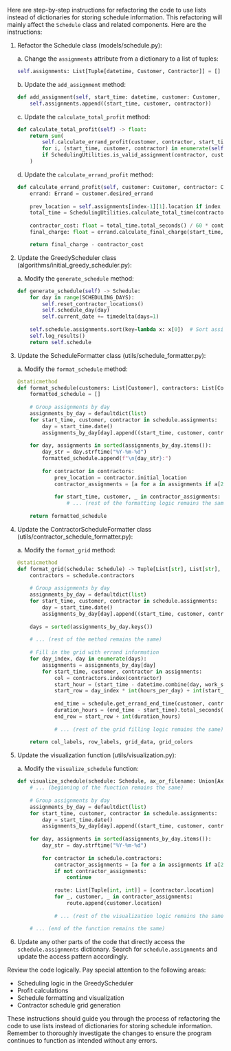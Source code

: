 Here are step-by-step instructions for refactoring the code to use lists instead of dictionaries for storing schedule information. This refactoring will mainly affect the `Schedule` class and related components. Here are the instructions:

1. Refactor the Schedule class (models/schedule.py):

   a. Change the `assignments` attribute from a dictionary to a list of tuples:
   ```python
   self.assignments: List[Tuple[datetime, Customer, Contractor]] = []
   ```

   b. Update the `add_assignment` method:
   ```python
   def add_assignment(self, start_time: datetime, customer: Customer, contractor: Contractor) -> None:
       self.assignments.append((start_time, customer, contractor))
   ```

   c. Update the `calculate_total_profit` method:
   ```python
   def calculate_total_profit(self) -> float:
       return sum(
           self.calculate_errand_profit(customer, contractor, start_time, i)
           for i, (start_time, customer, contractor) in enumerate(self.assignments)
           if SchedulingUtilities.is_valid_assignment(contractor, customer, start_time, self.get_errand_end_time(customer, contractor, start_time))
       )
   ```

   d. Update the `calculate_errand_profit` method:
   ```python
   def calculate_errand_profit(self, customer: Customer, contractor: Contractor, start_time: datetime, index: int) -> float:
       errand: Errand = customer.desired_errand
       
       prev_location = self.assignments[index-1][1].location if index > 0 else contractor.location
       total_time = SchedulingUtilities.calculate_total_time(contractor, customer, errand)
       
       contractor_cost: float = total_time.total_seconds() / 60 * contractor.rate
       final_charge: float = errand.calculate_final_charge(start_time, datetime.now())

       return final_charge - contractor_cost
   ```

2. Update the GreedyScheduler class (algorithms/initial_greedy_scheduler.py):

   a. Modify the `generate_schedule` method:
   ```python
   def generate_schedule(self) -> Schedule:
       for day in range(SCHEDULING_DAYS):
           self.reset_contractor_locations()
           self.schedule_day(day)
           self.current_date += timedelta(days=1)
       
       self.schedule.assignments.sort(key=lambda x: x[0])  # Sort assignments by start time
       self.log_results()
       return self.schedule
   ```

3. Update the ScheduleFormatter class (utils/schedule_formatter.py):

   a. Modify the `format_schedule` method:
   ```python
   @staticmethod
   def format_schedule(customers: List[Customer], contractors: List[Contractor], schedule: Schedule) -> List[str]:
       formatted_schedule = []
       
       # Group assignments by day
       assignments_by_day = defaultdict(list)
       for start_time, customer, contractor in schedule.assignments:
           day = start_time.date()
           assignments_by_day[day].append((start_time, customer, contractor))
       
       for day, assignments in sorted(assignments_by_day.items()):
           day_str = day.strftime("%Y-%m-%d")
           formatted_schedule.append(f"\n{day_str}:")
           
           for contractor in contractors:
               prev_location = contractor.initial_location
               contractor_assignments = [a for a in assignments if a[2].id == contractor.id]
               
               for start_time, customer, _ in contractor_assignments:
                   # ... (rest of the formatting logic remains the same)
       
       return formatted_schedule
   ```

4. Update the ContractorScheduleFormatter class (utils/contractor_schedule_formatter.py):

   a. Modify the `format_grid` method:
   ```python
   @staticmethod
   def format_grid(schedule: Schedule) -> Tuple[List[str], List[str], List[List[str]], List[List[str]]]:
       contractors = schedule.contractors
       
       # Group assignments by day
       assignments_by_day = defaultdict(list)
       for start_time, customer, contractor in schedule.assignments:
           day = start_time.date()
           assignments_by_day[day].append((start_time, customer, contractor))
       
       days = sorted(assignments_by_day.keys())
       
       # ... (rest of the method remains the same)
       
       # Fill in the grid with errand information
       for day_index, day in enumerate(days):
           assignments = assignments_by_day[day]
           for start_time, customer, contractor in assignments:
               col = contractors.index(contractor)
               start_hour = (start_time - datetime.combine(day, work_start)).total_seconds() / 3600
               start_row = day_index * int(hours_per_day) + int(start_hour)
               
               end_time = schedule.get_errand_end_time(customer, contractor, start_time)
               duration_hours = (end_time - start_time).total_seconds() / 3600
               end_row = start_row + int(duration_hours)
               
               # ... (rest of the grid filling logic remains the same)
       
       return col_labels, row_labels, grid_data, grid_colors
   ```

5. Update the visualization function (utils/visualization.py):

   a. Modify the `visualize_schedule` function:
   ```python
   def visualize_schedule(schedule: Schedule, ax_or_filename: Union[Axes, str, None] = None) -> None:
       # ... (beginning of the function remains the same)
       
       # Group assignments by day
       assignments_by_day = defaultdict(list)
       for start_time, customer, contractor in schedule.assignments:
           day = start_time.date()
           assignments_by_day[day].append((start_time, customer, contractor))
       
       for day, assignments in sorted(assignments_by_day.items()):
           day_str = day.strftime("%Y-%m-%d")
           
           for contractor in schedule.contractors:
               contractor_assignments = [a for a in assignments if a[2].id == contractor.id]
               if not contractor_assignments:
                   continue
               
               route: List[Tuple[int, int]] = [contractor.location]
               for _, customer, _ in contractor_assignments:
                   route.append(customer.location)
               
               # ... (rest of the visualization logic remains the same)
       
       # ... (end of the function remains the same)
   ```

6. Update any other parts of the code that directly access the `schedule.assignments` dictionary. Search for `schedule.assignments` and update the access pattern accordingly.

Review the code logically. Pay special attention to the following areas:
   - Scheduling logic in the GreedyScheduler
   - Profit calculations
   - Schedule formatting and visualization
   - Contractor schedule grid generation

These instructions should guide you through the process of refactoring the code to use lists instead of dictionaries for storing schedule information. Remember to thoroughly investigate the changes to ensure the program continues to function as intended without any errors.